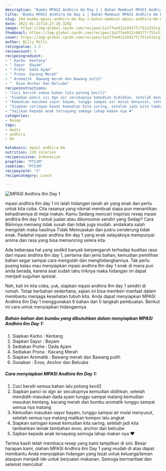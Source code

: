 ```yaml
---
description: "Bumbu MPASI Andhira 6m Day 1 | Bahan Membuat MPASI Andhira 6m Day 1 Yang Menggugah Selera"
title: "Bumbu MPASI Andhira 6m Day 1 | Bahan Membuat MPASI Andhira 6m Day 1 Yang Menggugah Selera"
slug: 194-bumbu-mpasi-andhira-6m-day-1-bahan-membuat-mpasi-andhira-6m-day-1-yang-menggugah-selera
date: 2021-01-21T14:27:26.320Z
image: https://img-global.cpcdn.com/recipes/1a1ffee912c0417f/751x532cq70/mpasi-andhira-6m-day-1-foto-resep-utama.jpg
thumbnail: https://img-global.cpcdn.com/recipes/1a1ffee912c0417f/751x532cq70/mpasi-andhira-6m-day-1-foto-resep-utama.jpg
cover: https://img-global.cpcdn.com/recipes/1a1ffee912c0417f/751x532cq70/mpasi-andhira-6m-day-1-foto-resep-utama.jpg
author: Billy Mills
ratingvalue: 3.3
reviewcount: 3
recipeingredient:
- " Karbo  Kentang"
- " Sayur  Bayam"
- " Prohe  Dada Ayam"
- " Prona  Kacang Merah"
- " Aromatik  Bawang merah dan Bawang putih"
- "  Evoo Anchor dan Belcube"
recipeinstructions:
- "Cuci bersih semua bahan lalu potong kecil2"
- "Siapkan panci isi dgn air secukupnya kemudian didihkan, setelah mendidih masukan dada ayam tunggu sampai matang kemudian masukan kentang, kacang merah dan bumbu aromatik tunggu sampai semua nya matang"
- "Kemudian masukan sayur bayam, tunggu sampai air mulai menyusut, setelah semua nya matang matikan kompor lalu angkat"
- "Siapkan saringan kawat kemudian kita saring, setelah jadi kita tambahkan lemak tambahan evoo, anchor dan belcube"
- "Sajikan kepada anak tersayang semoga lahap makan nya ❤"
categories:
- Resep
tags:
- mpasi
- andhira
- 6m

katakunci: mpasi andhira 6m 
nutrition: 229 calories
recipecuisine: Indonesian
preptime: "PT11M"
cooktime: "PT53M"
recipeyield: "3"
recipecategory: Lunch

---
```



![MPASI Andhira 6m Day 1](https://img-global.cpcdn.com/recipes/1a1ffee912c0417f/751x532cq70/mpasi-andhira-6m-day-1-foto-resep-utama.jpg)


mpasi andhira 6m day 1 ini ialah hidangan tanah air yang enak dan perlu untuk kita coba. Cita rasanya yang nikmat membuat siapa pun menantikan kehadirannya di meja makan.
Kamu Sedang mencari inspirasi resep mpasi andhira 6m day 1 untuk jualan atau dikonsumsi sendiri yang Sedap? Cara Bikinnya memang tidak susah dan tidak juga mudah. andaikata salah mengolah maka hasilnya Tidak Memuaskan dan justru cenderung tidak enak. Padahal mpasi andhira 6m day 1 yang enak selayaknya mempunyai aroma dan rasa yang bisa memancing selera kita.



Ada beberapa hal yang sedikit banyak berpengaruh terhadap kualitas rasa dari mpasi andhira 6m day 1, pertama dari jenis bahan, kemudian pemilihan bahan segar sampai cara mengolah dan menghidangkannya. Tak perlu pusing kalau mau menyiapkan mpasi andhira 6m day 1 enak di mana pun anda berada, karena asal sudah tahu triknya maka hidangan ini dapat menjadi suguhan spesial.


Nah, kali ini kita coba, yuk, siapkan mpasi andhira 6m day 1 sendiri di rumah. Tetap berbahan sederhana, sajian ini bisa memberi manfaat dalam membantu menjaga kesehatan tubuh kita. Anda dapat menyiapkan MPASI Andhira 6m Day 1 menggunakan 6 bahan dan 5 langkah pembuatan. Berikut ini cara untuk menyiapkan hidangannya.

<!--inarticleads1-->

##### Bahan-bahan dan bumbu yang dibutuhkan dalam menyiapkan MPASI Andhira 6m Day 1:

1. Siapkan  Karbo : Kentang
1. Siapkan  Sayur : Bayam
1. Sediakan  Prohe : Dada Ayam
1. Sediakan  Prona : Kacang Merah
1. Siapkan  Aromatik : Bawang merah dan Bawang putih
1. Gunakan  : Evoo, Anchor dan Belcube




<!--inarticleads2-->

##### Cara menyiapkan MPASI Andhira 6m Day 1:

1. Cuci bersih semua bahan lalu potong kecil2
1. Siapkan panci isi dgn air secukupnya kemudian didihkan, setelah mendidih masukan dada ayam tunggu sampai matang kemudian masukan kentang, kacang merah dan bumbu aromatik tunggu sampai semua nya matang
1. Kemudian masukan sayur bayam, tunggu sampai air mulai menyusut, setelah semua nya matang matikan kompor lalu angkat
1. Siapkan saringan kawat kemudian kita saring, setelah jadi kita tambahkan lemak tambahan evoo, anchor dan belcube
1. Sajikan kepada anak tersayang semoga lahap makan nya ❤




Terima kasih telah membaca resep yang kami tampilkan di sini. Besar harapan kami, olahan MPASI Andhira 6m Day 1 yang mudah di atas dapat membantu Anda menyiapkan hidangan yang lezat untuk keluarga/teman ataupun menjadi ide untuk berjualan makanan. Semoga bermanfaat dan selamat mencoba!
